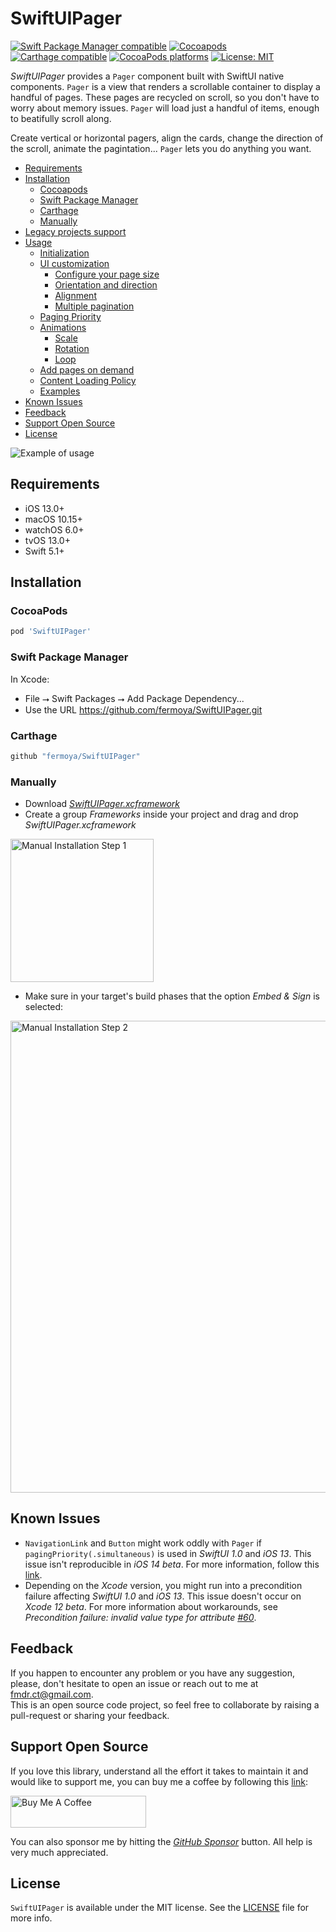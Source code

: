 # SwiftUIPager

[![Swift Package Manager compatible](https://img.shields.io/badge/Swift%20Package%20Manager-compatible-brightgreen.svg)](https://github.com/apple/swift-package-manager)
[![Cocoapods](https://img.shields.io/cocoapods/v/SwiftUIPager.svg)](https://cocoapods.org/pods/SwiftUIPager)
[![Carthage compatible](https://img.shields.io/badge/Carthage-compatible-4BC51D.svg?style=flat)](https://github.com/Carthage/Carthage)
[![CocoaPods platforms](https://img.shields.io/cocoapods/p/SwiftUIPager.svg)](https://cocoapods.org/pods/SwiftUIPager)
[![License: MIT](https://img.shields.io/badge/License-MIT-yellow.svg)](https://opensource.org/licenses/MIT)

_SwiftUIPager_ provides  a `Pager` component built with SwiftUI native components. `Pager` is a view that renders a scrollable container to display a handful of pages. These pages are recycled on scroll, so you don't have to worry about memory issues. `Pager` will load just a handful of items, enough to beatifully scroll along.

Create vertical or horizontal pagers, align the cards, change the direction of the scroll, animate the pagintation... `Pager` lets you do anything you want.

- [Requirements](#requirements)
- [Installation](#installation)
    - [Cocoapods](#cocoapods)
    - [Swift Package Manager](#swift-package-manager)
    - [Carthage](#carthage)
    - [Manually](#manually)
- [Legacy projects support](Documentation/Legacy.md)
- [Usage](Documentation/Usage.md)
    - [Initialization](Documentation/Usage.md#initialization)
    - [UI customization](Documentation/Usage.md#ui-customization)
        - [Configure your page size](Documentation/Usage.md#configure-your-page-size)
        - [Orientation and direction](Documentation/Usage.md#orientation-and-direction)
        - [Alignment](Documentation/Usage.md#alignment)
        - [Multiple pagination](Documentation/Usage.md#multiple-pagination)
    - [Paging Priority](Documentation/Usage.md#paging-priority)
    - [Animations](Documentation/Usage.md#animations)
        - [Scale](Documentation/Usage.md#scale)
        - [Rotation](Documentation/Usage.md#rotation)
        - [Loop](Documentation/Usage.md#loop)
    - [Add pages on demand](Documentation/Usage.md#add-pages-on-demand)
    - [Content Loading Policy](Documentation/Usage.md#content-loading-policy)
    - [Examples](Documentation/Usage.md#examples)
- [Known Issues](#known-issues)
- [Feedback](#feedback)
- [Support Open Source](#support-open-source)
- [License](#license)

<img src="resources/usage/example-of-usage.gif" alt="Example of usage"/>
        
## Requirements
* iOS 13.0+
* macOS 10.15+
* watchOS 6.0+
* tvOS 13.0+
* Swift 5.1+

## Installation

### CocoaPods
```ruby
pod 'SwiftUIPager'
```
### Swift Package Manager

In Xcode:
* File ⭢ Swift Packages ⭢ Add Package Dependency...
* Use the URL https://github.com/fermoya/SwiftUIPager.git

### Carthage

```swift
github "fermoya/SwiftUIPager"
```

### Manually
* Download _[SwiftUIPager.xcframework](SwiftUIPager.xcframework)_
* Create a group _Frameworks_ inside your project and drag and drop _SwiftUIPager.xcframework_
<img src="resources/installation/manual-installation-step-1.png" alt="Manual Installation Step 1" width="229"/>

* Make sure in your target's build phases that the option _Embed & Sign_ is selected:
<img src="resources/installation/manual-installation-step-2.png" alt="Manual Installation Step 2" width="755"/>

## Known Issues
* `NavigationLink` and `Button` might work oddly with `Pager` if `pagingPriority(.simultaneous)` is used in _SwiftUI 1.0_ and _iOS 13_. This issue isn't reproducible in _iOS 14 beta_. For more information, follow this [link](https://stackoverflow.com/questions/58440469/swiftui-navigationlink-and-scrollview-drag-gesture-colliding).
* Depending on the _Xcode_ version, you might run into a precondition failure affecting _SwiftUI 1.0_ and _iOS 13_. This issue doesn't occur on _Xcode 12 beta_. For more information about workarounds, see _Precondition failure: invalid value type for attribute [#60](https://github.com/fermoya/SwiftUIPager/issues/60)_.

## Feedback
If you happen to encounter any problem or you have any suggestion, please, don't hesitate to open an issue or reach out to me at [fmdr.ct@gmail.com](mailto:fmdr.ct@gmail.com).  
This is an open source code project, so feel free to collaborate by raising a pull-request or sharing your feedback. 

## Support Open Source

If you love this library, understand all the effort it takes to maintain it and would like to  support me, you can buy me a coffee by following this [link](https://www.buymeacoffee.com/fermoya):

<a href="https://www.buymeacoffee.com/fermoya" target="_blank"><img src="https://cdn.buymeacoffee.com/buttons/default-orange.png" alt="Buy Me A Coffee" style="height: 51px !important;width: 217px !important;" ></a>

You can also sponsor me by hitting the [_GitHub Sponsor_](https://github.com/sponsors/fermoya) button. All help is very much appreciated.

## License  

`SwiftUIPager` is available under the MIT license. See the [LICENSE](/LICENSE) file for more info.
